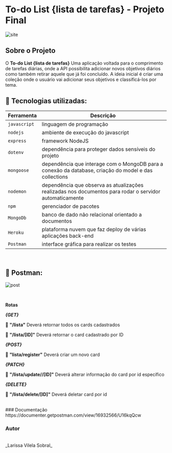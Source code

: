 # To-do List {lista de tarefas} - Projeto Final

![site](https://i.ibb.co/8rZRdcj/desktop-list.gif)
## Sobre o Projeto
O **To-do List {lista de tarefas}** Uma aplicação voltada para o comprimento de tarefas diárias, onde a API possibilita adicionar novos objetivos diários como também retirar aquele que já foi concluído. A ideia inicial é criar uma coleção onde o usuário vai adicionar seus objetivos e classificá-los por tema.

## 💾 Tecnologias utilizadas:
| Ferramenta | Descrição |
| --- | --- |
| `javascript` | linguagem de programação |
| `nodejs` | ambiente de execução do javascript|
| `express` | framework NodeJS |
| `dotenv` | dependência para proteger dados sensíveis do projeto|
| `mongoose` | dependência que interage com o MongoDB para a conexão da database, criação do model e das collections|
| `nodemon` | dependência que observa as atualizações realizadas nos documentos para rodar o servidor automaticamente|
| `npm` | gerenciador de pacotes|
| `MongoDb` | banco de dado não relacional orientado a documentos|
| `Heroku` | plataforma nuvem que faz deploy de várias aplicações back-end |
 `Postman` | interface gráfica para realizar os testes|

<br>

## 💾 Postman:

![post](https://i.ibb.co/n30Sfqz/crud-completo.gif)

<br>

**Rotas**

_**{GET}**_

:closed_book:  **"/lista"** Deverá retornar todos os cards cadastrados

:closed_book: **"/lista/[ID]"** Deverá retornar o card cadastrado por ID

**_{POST}_**

:closed_book: **"lista/register"**  Deverá criar um novo card

**_{PATCH}_**

:closed_book: **"/lista/update//[ID]"** Deverá alterar informação do card por id específico

**_{DELETE}_**

:closed_book:  **"/lista/delete/[ID]"** Deverá deletar card por id

<br>
### Documentação
https://documenter.getpostman.com/view/16932566/U16kqQcw

### Autor
<br>
_Larissa Vilela Sobral_
